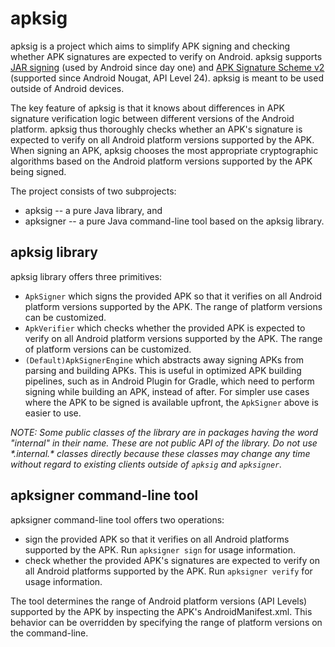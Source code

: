 # apksig

apksig is a project which aims to simplify APK signing and checking whether APK signatures are
expected to verify on Android. apksig supports
[JAR signing](https://docs.oracle.com/javase/8/docs/technotes/guides/jar/jar.html#Signed_JAR_File)
(used by Android since day one) and
[APK Signature Scheme v2](https://source.android.com/security/apksigning/v2.html) (supported since
Android Nougat, API Level 24). apksig is meant to be used outside of Android devices.

The key feature of apksig is that it knows about differences in APK signature verification logic
between different versions of the Android platform. apksig thus thoroughly checks whether an APK's
signature is expected to verify on all Android platform versions supported by the APK. When signing
an APK, apksig chooses the most appropriate cryptographic algorithms based on the Android platform
versions supported by the APK being signed.

The project consists of two subprojects:

  * apksig -- a pure Java library, and
  * apksigner -- a pure Java command-line tool based on the apksig library.


## apksig library

apksig library offers three primitives:

  * `ApkSigner` which signs the provided APK so that it verifies on all Android platform versions
    supported by the APK. The range of platform versions can be customized.
  * `ApkVerifier` which checks whether the provided APK is expected to verify on all Android
    platform versions supported by the APK. The range of platform versions can be customized.
  * `(Default)ApkSignerEngine` which abstracts away signing APKs from parsing and building APKs.
    This is useful in optimized APK building pipelines, such as in Android Plugin for Gradle,
    which need to perform signing while building an APK, instead of after. For simpler use cases
    where the APK to be signed is available upfront, the `ApkSigner` above is easier to use.

_NOTE: Some public classes of the library are in packages having the word "internal" in their name.
These are not public API of the library. Do not use \*.internal.\* classes directly because these
classes may change any time without regard to existing clients outside of `apksig` and `apksigner`._


## apksigner command-line tool

apksigner command-line tool offers two operations:

  * sign the provided APK so that it verifies on all Android platforms supported by the APK. Run
    `apksigner sign` for usage information.
  * check whether the provided APK's signatures are expected to verify on all Android platforms
    supported by the APK. Run `apksigner verify` for usage information.

The tool determines the range of Android platform versions (API Levels) supported by the APK by
inspecting the APK's AndroidManifest.xml. This behavior can be overridden by specifying the range
of platform versions on the command-line.

